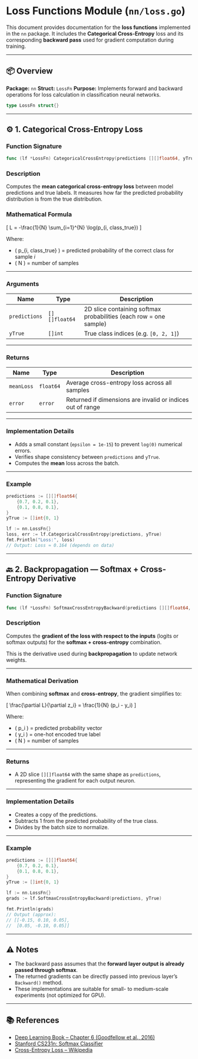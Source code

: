 # Loss Functions Module (`nn/loss.go`)

This document provides documentation for the **loss functions** implemented in the `nn` package.
It includes the **Categorical Cross-Entropy** loss and its corresponding **backward pass** used for gradient computation during training.

---

## 📦 Overview

**Package:** `nn`
**Struct:** `LossFn`
**Purpose:** Implements forward and backward operations for loss calculation in classification neural networks.

```go
type LossFn struct{}
```

---

## ⚙️ 1. Categorical Cross-Entropy Loss

### **Function Signature**

```go
func (lf *LossFn) CategoricalCrossEntropy(predictions [][]float64, yTrue []int) (float64, error)
```

### **Description**

Computes the **mean categorical cross-entropy loss** between model predictions and true labels.
It measures how far the predicted probability distribution is from the true distribution.

### **Mathematical Formula**

[
L = -\frac{1}{N} \sum_{i=1}^{N} \log(p_{i, class_true})
]

Where:

- ( p\_{i, class_true} ) = predicted probability of the correct class for sample _i_
- ( N ) = number of samples

---

### **Arguments**

| Name          | Type          | Description                                                       |
| ------------- | ------------- | ----------------------------------------------------------------- |
| `predictions` | `[][]float64` | 2D slice containing softmax probabilities (each row = one sample) |
| `yTrue`       | `[]int`       | True class indices (e.g. `[0, 2, 1]`)                             |

---

### **Returns**

| Name       | Type      | Description                                                |
| ---------- | --------- | ---------------------------------------------------------- |
| `meanLoss` | `float64` | Average cross-entropy loss across all samples              |
| `error`    | `error`   | Returned if dimensions are invalid or indices out of range |

---

### **Implementation Details**

- Adds a small constant (`epsilon = 1e-15`) to prevent `log(0)` numerical errors.
- Verifies shape consistency between `predictions` and `yTrue`.
- Computes the **mean** loss across the batch.

---

### **Example**

```go
predictions := [][]float64{
    {0.7, 0.2, 0.1},
    {0.1, 0.8, 0.1},
}
yTrue := []int{0, 1}

lf := nn.LossFn{}
loss, err := lf.CategoricalCrossEntropy(predictions, yTrue)
fmt.Println("Loss:", loss)
// Output: Loss ≈ 0.164 (depends on data)
```

---

## 🔙 2. Backpropagation — Softmax + Cross-Entropy Derivative

### **Function Signature**

```go
func (lf *LossFn) SoftmaxCrossEntropyBackward(predictions [][]float64, yTrue []int) [][]float64
```

### **Description**

Computes the **gradient of the loss with respect to the inputs** (logits or softmax outputs) for the **softmax + cross-entropy** combination.

This is the derivative used during **backpropagation** to update network weights.

---

### **Mathematical Derivation**

When combining **softmax** and **cross-entropy**, the gradient simplifies to:

[
\frac{\partial L}{\partial z_i} = \frac{1}{N} (p_i - y_i)
]

Where:

- ( p_i ) = predicted probability vector
- ( y_i ) = one-hot encoded true label
- ( N ) = number of samples

---

### **Returns**

- A 2D slice `[][]float64` with the same shape as `predictions`, representing the gradient for each output neuron.

---

### **Implementation Details**

- Creates a copy of the predictions.
- Subtracts 1 from the predicted probability of the true class.
- Divides by the batch size to normalize.

---

### **Example**

```go
predictions := [][]float64{
    {0.7, 0.2, 0.1},
    {0.1, 0.8, 0.1},
}
yTrue := []int{0, 1}

lf := nn.LossFn{}
grads := lf.SoftmaxCrossEntropyBackward(predictions, yTrue)

fmt.Println(grads)
// Output (approx):
// [[-0.15, 0.10, 0.05],
//  [0.05, -0.10, 0.05]]
```

---

## ⚠️ Notes

- The backward pass assumes that the **forward layer output is already passed through softmax**.
- The returned gradients can be directly passed into previous layer’s `Backward()` method.
- These implementations are suitable for small- to medium-scale experiments (not optimized for GPU).

---

## 📚 References

- [Deep Learning Book – Chapter 6 (Goodfellow et al., 2016)](https://www.deeplearningbook.org/)
- [Stanford CS231n: Softmax Classifier](https://cs231n.github.io/linear-classify/#softmax)
- [Cross-Entropy Loss – Wikipedia](https://en.wikipedia.org/wiki/Cross_entropy)
